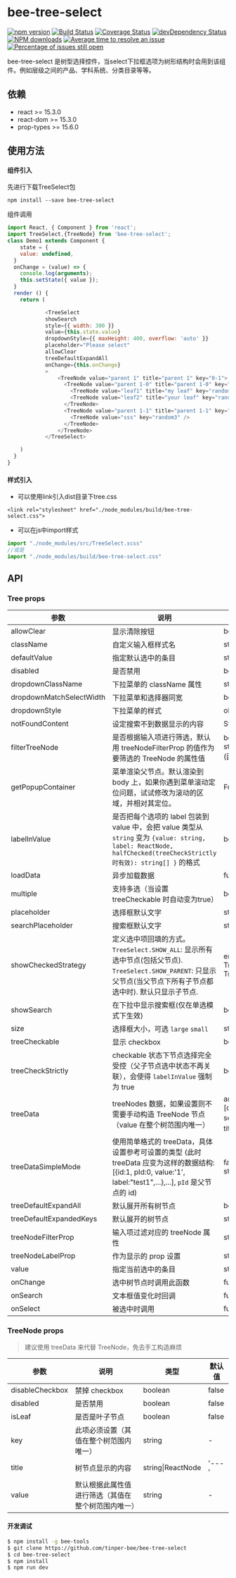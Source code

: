 # bee-tree-select

[![npm version](https://img.shields.io/npm/v/bee-tree-select.svg)](https://www.npmjs.com/package/bee-tree-select)
[![Build Status](https://img.shields.io/travis/tinper-bee/bee-tree-select/master.svg)](https://travis-ci.org/tinper-bee/bee-tree-select)
[![Coverage Status](https://coveralls.io/repos/github/tinper-bee/bee-tree-select/badge.svg?branch=master)](https://coveralls.io/github/tinper-bee/bee-tree-select?branch=master)
[![devDependency Status](https://img.shields.io/david/dev/tinper-bee/bee-tree-select.svg)](https://david-dm.org/tinper-bee/bee-tree-select#info=devDependencies)
[![NPM downloads](http://img.shields.io/npm/dm/bee-tree-select.svg?style=flat)](https://npmjs.org/package/bee-tree-select)
[![Average time to resolve an issue](http://isitmaintained.com/badge/resolution/tinper-bee/bee-tree-select.svg)](http://isitmaintained.com/project/tinper-bee/bee-tree-select "Average time to resolve an issue")
[![Percentage of issues still open](http://isitmaintained.com/badge/open/tinper-bee/bee-tree-select.svg)](http://isitmaintained.com/project/tinper-bee/bee-tree-select "Percentage of issues still open")

bee-tree-select 是树型选择控件，当select下拉框选项为树形结构时会用到该组件。例如层级之间的产品、学科系统、分类目录等等。


## 依赖

- react >= 15.3.0
- react-dom >= 15.3.0
- prop-types >= 15.6.0

## 使用方法

#### 组件引入
先进行下载TreeSelect包
```
npm install --save bee-tree-select
```
组件调用
```js
import React, { Component } from 'react';
import TreeSelect,{TreeNode} from 'bee-tree-select';
class Demo1 extends Component {
    state = {
    value: undefined,
  }
  onChange = (value) => {
    console.log(arguments);
    this.setState({ value });
  }
  render () {
    return (

            <TreeSelect
            showSearch
            style={{ width: 300 }}
            value={this.state.value}
            dropdownStyle={{ maxHeight: 400, overflow: 'auto' }}
            placeholder="Please select"
            allowClear
            treeDefaultExpandAll
            onChange={this.onChange}
            >
                <TreeNode value="parent 1" title="parent 1" key="0-1">
                  <TreeNode value="parent 1-0" title="parent 1-0" key="0-1-1">
                    <TreeNode value="leaf1" title="my leaf" key="random" />
                    <TreeNode value="leaf2" title="your leaf" key="random1" />
                  </TreeNode>
                  <TreeNode value="parent 1-1" title="parent 1-1" key="random2">
                    <TreeNode value="sss" key="random3" />
                  </TreeNode>
                </TreeNode>
            </TreeSelect>

    )
  }
}
```
#### 样式引入
- 可以使用link引入dist目录下tree.css
```
<link rel="stylesheet" href="./node_modules/build/bee-tree-select.css">
```
- 可以在js中import样式
```js
import "./node_modules/src/TreeSelect.scss"
//或是
import "./node_modules/build/bee-tree-select.css"
```

## API

### Tree props

| 参数 | 说明 | 类型 | 默认值 |
| --- | --- | --- | --- |
| allowClear | 显示清除按钮 | boolean | false |
| className | 自定义输入框样式名 | string | - |
| defaultValue | 指定默认选中的条目 | string/string\[] | - |
| disabled | 是否禁用 | boolean | false |
| dropdownClassName | 下拉菜单的 className 属性 | string | - |
| dropdownMatchSelectWidth | 下拉菜单和选择器同宽 | boolean | true |
| dropdownStyle | 下拉菜单的样式 | object | - |
| notFoundContent | 设定搜索不到数据显示的内容 | String | '无匹配结果' |
| filterTreeNode | 是否根据输入项进行筛选，默认用 treeNodeFilterProp 的值作为要筛选的 TreeNode 的属性值 | boolean\|Function(inputValue: string, treeNode: TreeNode) (函数需要返回bool值) | Function |
| getPopupContainer | 菜单渲染父节点。默认渲染到 body 上，如果你遇到菜单滚动定位问题，试试修改为滚动的区域，并相对其定位。 | Function(triggerNode) | () => document.body |
| labelInValue | 是否把每个选项的 label 包装到 value 中，会把 value 类型从 `string` 变为 `{value: string, label: ReactNode, halfChecked(treeCheckStrictly 时有效): string[] }` 的格式 | boolean | false |
| loadData | 异步加载数据 | function(node) | - |
| multiple | 支持多选（当设置 treeCheckable 时自动变为true） | boolean | false |
| placeholder | 选择框默认文字 | string | - |
| searchPlaceholder | 搜索框默认文字 | string | - |
| showCheckedStrategy | 定义选中项回填的方式。`TreeSelect.SHOW_ALL`: 显示所有选中节点(包括父节点). `TreeSelect.SHOW_PARENT`: 只显示父节点(当父节点下所有子节点都选中时). 默认只显示子节点. | enum{TreeSelect.SHOW_ALL, TreeSelect.SHOW_PARENT, TreeSelect.SHOW_CHILD } | TreeSelect.SHOW_CHILD |
| showSearch | 在下拉中显示搜索框(仅在单选模式下生效) | boolean | false |
| size | 选择框大小，可选 `large` `small` | string | 'default' |
| treeCheckable | 显示 checkbox | boolean | false |
| treeCheckStrictly | checkable 状态下节点选择完全受控（父子节点选中状态不再关联），会使得 `labelInValue` 强制为 true | boolean | false |
| treeData | treeNodes 数据，如果设置则不需要手动构造 TreeNode 节点（value 在整个树范围内唯一） | array&lt;{value, label, children, [disabled, disableCheckbox, selectable]}>(如果定义了title，label会被title覆盖) | \[] |
| treeDataSimpleMode | 使用简单格式的 treeData，具体设置参考可设置的类型 (此时 treeData 应变为这样的数据结构: [{id:1, pId:0, value:'1', label:"test1",...},...], `pId` 是父节点的 id) | false\|Array&lt;{ id: string, pId: string, rootPId: null }> | false |
| treeDefaultExpandAll | 默认展开所有树节点 | boolean | false |
| treeDefaultExpandedKeys | 默认展开的树节点 | string\[] | - |
| treeNodeFilterProp | 输入项过滤对应的 treeNode 属性 | string | 'value' |
| treeNodeLabelProp | 作为显示的 prop 设置 | string | 'title' |
| value | 指定当前选中的条目 | string/string\[] | - |
| onChange | 选中树节点时调用此函数 | function(value, label, extra) | - |
| onSearch | 文本框值变化时回调 | function(value: string) | - |
| onSelect | 被选中时调用 | function(value, node, extra) | - |


### TreeNode props

> 建议使用 treeData 来代替 TreeNode，免去手工构造麻烦

| 参数 | 说明 | 类型 | 默认值 |
| --- | --- | --- | --- |
| disableCheckbox | 禁掉 checkbox | boolean | false |
| disabled | 是否禁用 | boolean | false |
| isLeaf | 是否是叶子节点 | boolean | false |
| key | 此项必须设置（其值在整个树范围内唯一） | string | - |
| title | 树节点显示的内容 | string\|ReactNode | '---' |
| value | 默认根据此属性值进行筛选（其值在整个树范围内唯一） | string | - |
#### 开发调试

```sh
$ npm install -g bee-tools
$ git clone https://github.com/tinper-bee/bee-tree-select
$ cd bee-tree-select
$ npm install
$ npm run dev
```
